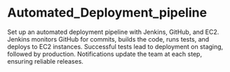# Automated_Deployment_pipeline
Set up an automated deployment pipeline with Jenkins, GitHub, and EC2. Jenkins monitors GitHub for commits, builds the code, runs tests, and deploys to EC2 instances. Successful tests lead to deployment on staging, followed by production. Notifications update the team at each step, ensuring reliable releases.
